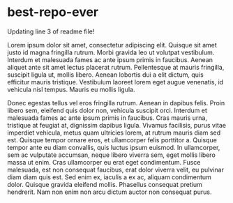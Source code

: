 # best-repo-ever

Updating line 3 of readme file!



Lorem ipsum dolor sit amet, consectetur adipiscing elit. Quisque sit amet justo id magna fringilla rutrum. Morbi gravida leo ut volutpat vestibulum. Interdum et malesuada fames ac ante ipsum primis in faucibus. Aenean aliquet ante sit amet lectus placerat rutrum. Pellentesque at mauris fringilla, suscipit ligula ut, mollis libero. Aenean lobortis dui a elit dictum, quis efficitur mauris tristique. Vestibulum laoreet lorem eget augue venenatis, id vehicula nisl tempus. Mauris eu mollis ligula.

Donec egestas tellus vel eros fringilla rutrum. Aenean in dapibus felis. Proin libero sem, eleifend quis dolor non, vehicula suscipit orci. Interdum et malesuada fames ac ante ipsum primis in faucibus. Cras mauris urna, tristique at feugiat at, dignissim dapibus ligula. Vivamus facilisis, purus vitae imperdiet vehicula, metus quam ultricies lorem, at rutrum mauris diam sed est. Quisque tempor ornare eros, et ullamcorper felis porttitor a. Quisque tempor ante eu diam convallis, quis luctus ipsum euismod. In ullamcorper, sem ac vulputate accumsan, neque libero viverra sem, eget mollis libero massa ut enim. Cras ullamcorper eu erat eget condimentum. Fusce malesuada, est non consequat faucibus, erat dolor viverra velit, eu pulvinar diam diam quis est. Sed enim ex, iaculis a ex ac, aliquam condimentum dolor. Quisque gravida eleifend mollis. Phasellus consequat pretium hendrerit. Nam non enim non arcu dictum auctor non consequat purus.





